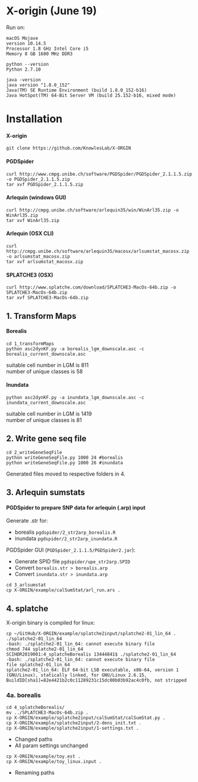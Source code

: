 # X-origin (June 19)
Run on:
```
macOS Mojave
version 10.14.5
Processor 1.8 GHz Intel Core i5
Memory 8 GB 1600 MHz DDR3

python --version
Python 2.7.10

java -version
java version "1.8.0_152"
Java(TM) SE Runtime Environment (build 1.8.0_152-b16)
Java HotSpot(TM) 64-Bit Server VM (build 25.152-b16, mixed mode)
```

# Installation
#### X-origin
```
git clone https://github.com/KnowlesLab/X-ORGIN
```

#### PGDSpider
```
curl http://www.cmpg.unibe.ch/software/PGDSpider/PGDSpider_2.1.1.5.zip -o PGDSpider_2.1.1.5.zip
tar xvf PGDSpider_2.1.1.5.zip
```

#### Arlequin (windows GUI)
```
curl http://cmpg.unibe.ch/software/arlequin35/win/WinArl35.zip -o WinArl35.zip
tar xvf WinArl35.zip
```

#### Arlequin (OSX CLI)
```
curl http://cmpg.unibe.ch/software/arlequin35/macosx/arlsumstat_macosx.zip -o arlsumstat_macosx.zip
tar xvf arlsumstat_macosx.zip
```

#### SPLATCHE3 (OSX)
```
curl http://www.splatche.com/download/SPLATCHE3-MacOs-64b.zip -o SPLATCHE3-MacOs-64b.zip
tar xvf SPLATCHE3-MacOs-64b.zip
```

## 1. Transform Maps
#### Borealis
```
cd 1_transformMaps
python asc2dynKF.py -a borealis_lgm_downscale.asc -c borealis_current_downscale.asc
```
suitable cell number in LGM is  811  
number of unique classes is  58

#### Inundata
```
python asc2dynKF.py -a inundata_lgm_downscale.asc -c inundata_current_downscale.asc
```

suitable cell number in LGM is  1419  
number of unique classes is  81

## 2. Write gene seq file
```
cd 2_writeGeneSeqFile
python writeGeneSeqFile.py 1000 24 #borealis
python writeGeneSeqFile.py 1000 26 #inundata
```
Generated files moved to respective folders in 4.

## 3. Arlequin sumstats
#### PGDSpider to prepare SNP data for arlequin (.arp) input
Generate .str for:
  * borealis `pgdspider/2_str2arp_borealis.R`
  * inundata `pgdspider/2_str2arp_inundata.R`

PGDSpider GUI (`PGDSpider_2.1.1.5/PGDSpider2.jar`):
  * Generate SPID file `pgdspider/upe_str2arp.SPID`
  * Convert `borealis.str > borealis.arp`
  * Convert `inundata.str > inundata.arp`

```
cd 3_arlsumstat
cp X-ORGIN/example/calSumStat/arl_run.ars .
```

## 4. splatche
X-origin binary is compiled for linux:
```
cp ~/GitHub/X-ORGIN/example/splatche2input/splatche2-01_lin_64 .
./splatche2-01_lin_64
-bash: ./splatche2-01_lin_64: cannot execute binary file
chmod 744 splatche2-01_lin_64
SCIHDR2019001:4_splatcheBorealis 13444841$ ./splatche2-01_lin_64
-bash: ./splatche2-01_lin_64: cannot execute binary file
file splatche2-01_lin_64
splatche2-01_lin_64: ELF 64-bit LSB executable, x86-64, version 1 (GNU/Linux), statically linked, for GNU/Linux 2.6.15, BuildID[sha1]=82e4421b2c0c11289231c15dc00b03b92ac4c0fb, not stripped
```

### 4a. borealis
```
cd 4_splatcheBorealis/
mv ../SPLATCHE3-MacOs-64b.zip .
cp X-ORGIN/example/splatche2input/calSumStat/calSumStat.py .
cp X-ORGIN/example/splatche2input/2-dens_init.txt .
cp X-ORGIN/example/splatche2input/1-settings.txt .
```
  * Changed paths
  * All param settings unchanged
```
cp X-ORGIN/example/toy.est .
cp X-ORGIN/example/toy_linux.input .
```
  * Renaming paths
